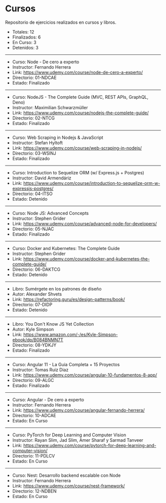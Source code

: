 # Cursos

Repositorio de ejercicios realizados en cursos y libros.

* Totales: 12
* Finalizados: 6
* En Curso: 3
* Detenidos: 3

****

* Curso: Node - De cero a experto 
* Instructor: Fernando Herrera
* Link: https://www.udemy.com/course/node-de-cero-a-experto/
* Directorio: 01-NDCAE
* Estado: Finalizado

****

* Curso: NodeJS - The Complete Guide (MVC, REST APIs, GraphQL, Deno) 
* Instructor: Maximilian Schwarzmüller
* Link: https://www.udemy.com/course/nodejs-the-complete-guide/
* Directorio: 02-NTCG
* Estado: Finalizado

****

* Curso: Web Scraping in Nodejs & JavaScript 
* Instructor: Stefan Hyltoft
* Link: https://www.udemy.com/course/web-scraping-in-nodejs/
* Directorio: 03-WSINJ
* Estado: Finalizado

****

* Curso: Introduction to Sequelize ORM (w/ Express.js + Postgres)
* Instructor: David Armendáriz
* Link: https://www.udemy.com/course/introduction-to-sequelize-orm-w-expressjs-postgres/
* Directorio: 04-ITSO
* Estado: Detenido

****

* Curso: Node JS: Advanced Concepts
* Instructor: Stephen Grider
* Link: https://www.udemy.com/course/advanced-node-for-developers/
* Directorio: 05-NJAC
* Estado: Finalizado

****

* Curso: Docker and Kubernetes: The Complete Guide 
* Instructor: Stephen Grider
* Link: https://www.udemy.com/course/docker-and-kubernetes-the-complete-guide/
* Directorio: 06-DAKTCG
* Estado: Detenido

****

* Libro: Sumérgete en los patrones de diseño
* Autor: Alexander Shvets
* Link: https://refactoring.guru/es/design-patterns/book/
* Directorio: 07-DIDP
* Estado: Detenido

****

* Libro: You Don't Know JS Yet Collection
* Autor: Kyle Simpson
* Link: https://www.amazon.com/-/es/Kyle-Simpson-ebook/dp/B084BNMN7T
* Directorio: 08-YDKJY
* Estado: Finalizado

****

* Curso: Angular 11 - La Guia Completa + 15 Proyectos 
* Instructor: Tomas Ruiz Diaz
* Link: https://www.udemy.com/course/angular-10-fundamentos-8-app/
* Directorio: 09-ALGC
* Estado: Finalizado

****

* Curso: Angular - De cero a experto
* Instructor: Fernando Herrera
* Link: https://www.udemy.com/course/angular-fernando-herrera/
* Directorio: 10-ADCAE
* Estado: En Curso

****

* Curso: PyTorch for Deep Learning and Computer Vision
* Instructor: Rayan Slim, Jad Slim, Amer Sharaf y Sarmad Tanveer
* Link: https://www.udemy.com/course/pytorch-for-deep-learning-and-computer-vision/
* Directorio: 11-PDLCV
* Estado: En Curso

****

* Curso: Nest: Desarrollo backend escalable con Node
* Instructor: Fernando Herrera
* Link: https://www.udemy.com/course/nest-framework/
* Directorio: 12-NDBEN
* Estado: En Curso
